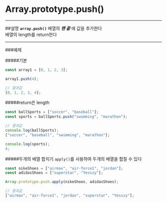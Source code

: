 # Array.prototype.push()

---

##설명
**`array.push()`**
배열의 **_맨 끝_** 에 값을 추가한다  
배열의 length를 return한다

---

###예제

#####기본

```javascript
const array1 = [0, 1, 2, 3];

array1.push(4);

// 결과값
[0, 1, 2, 3, 4];
```

#####return은 length

```javascript
const ballSports = ["soccer", "baseball"];
const sports = ballSports.push("swimming", "marathon");

// 결과값
console.log(ballSports);
["soccer", "baseball", "swimming", "marathon"];

console.log(sports);
4;
```

#####두개의 배열 합치기
`apply()`를 사용하여 두개의 배열을 합칠 수 있다

```javascript
const nikeShoes = ["airmax", "air-force1", "jordan"];
const adidasShoes = ["superstar", "Yesszy"];

Array.prototype.push.apply(nikeShoes, adidasShoes);

// 결과값
["airmax", "air-force1", "jordan", "superstar", "Yesszy"];
```
